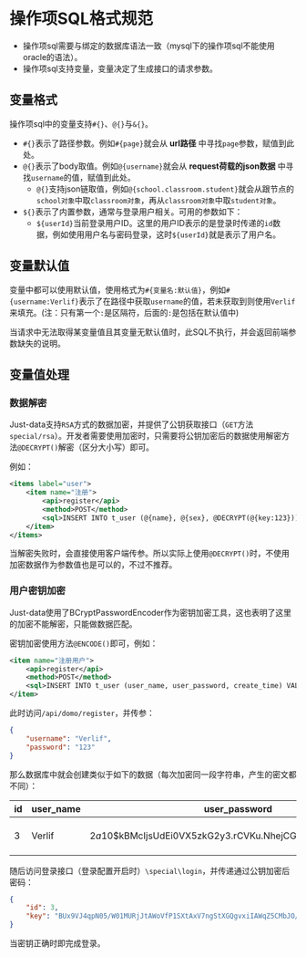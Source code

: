 # 操作项SQL格式规范

* 操作项sql需要与绑定的数据库语法一致（mysql下的操作项sql不能使用oracle的语法）。
* 操作项sql支持变量，变量决定了生成接口的请求参数。

## 变量格式

操作项sql中的变量支持`#{}`、`@{}`与`&{}`。

* `#{}`表示了路径参数。例如`#{page}`就会从 __url路径__ 中寻找`page`参数，赋值到此处。
* `@{}`表示了body取值。例如`@{username}`就会从 __request荷载的json数据__ 中寻找`username`的值，赋值到此处。
  * `@{}`支持json链取值，例如`@{school.classroom.student}`就会从跟节点的`school对象`中取`classroom对象`，再从`classroom对象`中取`student对象`。
* `${}`表示了内置参数，通常与登录用户相关。可用的参数如下：
  * `${userId}`当前登录用户ID。这里的用户ID表示的是登录时传递的`id`数据，例如使用用户名与密码登录，这时`${userId}`就是表示了用户名。

## 变量默认值

变量中都可以使用默认值，使用格式为`#{变量名:默认值}`，例如`#{username:Verlif}`表示了在路径中获取`username`的值，若未获取到则使用`Verlif`来填充。(注：只有第一个`:`是区隔符，后面的`:`是包括在默认值中)

当请求中无法取得某变量值且其变量无默认值时，此SQL不执行，并会返回前端参数缺失的说明。

## 变量值处理

### 数据解密

Just-data支持`RSA`方式的数据加密，并提供了公钥获取接口（`GET`方法`special/rsa`）。开发者需要使用加密时，只需要将公钥加密后的数据使用解密方法`@DECRYPT()`解密（区分大小写）即可。

例如：

```xml
<items label="user">
    <item name="注册">
        <api>register</api>
        <method>POST</method>
        <sql>INSERT INTO t_user (@{name}, @{sex}, @DECRYPT(@{key:123})) </sql>
    </item>
</items>
```

当解密失败时，会直接使用客户端传参。所以实际上使用`@DECRYPT()`时，不使用加密数据作为参数值也是可以的，不过不推荐。

### 用户密钥加密

Just-data使用了BCryptPasswordEncoder作为密钥加密工具，这也表明了这里的加密不能解密，只能做数据匹配。

密钥加密使用方法`@ENCODE()`即可，例如：

```xml
<item name="注册用户">
    <api>register</api>
    <method>POST</method>
    <sql>INSERT INTO t_user (user_name, user_password, create_time) VALUES ('@{username}', '@ENCODE(@{password})', now())</sql>
</item>
```

此时访问`/api/domo/register`，并传参：

```json
{
	"username": "Verlif",
	"password": "123"
}
```

那么数据库中就会创建类似于如下的数据（每次加密同一段字符串，产生的密文都不同）：

| id  | user_name | user_password                                                 | create_time         |
|-----|-----------|---------------------------------------------------------------|---------------------|
| 3   | Verlif    | 	$2a$10$kBMcIjsUdEi0VX5zkG2y3.rCVKu.NhejCGXIv8.IU//ihoIpczBMO | 2022-04-22 11:09:34 |

随后访问登录接口（登录配置开启时）`\special\login`，并传递通过公钥加密后密码：

```json
{
	"id": 3,
	"key": "BUx9VJ4qpN05/W01MURjJtAWoVfP1SXtAxV7ngStXGQgvxiIAWqZ5CMbJO/Wa1ppir156a8xkbGumIcYTNBd00CnD2wZ0Te5TkrG6ATmMYCMmrFt0mK8kFqv2Xt0uKLGI77M9LaKUTUDTUPw7jZcTShEaMsyv+DHwNizHsGOm8U="
}
```

当密钥正确时即完成登录。